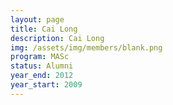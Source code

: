 ```yaml
---
layout: page
title: Cai Long
description: Cai Long
img: /assets/img/members/blank.png
program: MASc
status: Alumni
year_end: 2012
year_start: 2009
---
```


<img class="profile_img" src="{{ page.img | prepend: site.baseurl | prepend: site.url }}" alt=""/>